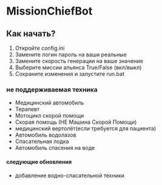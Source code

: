 # MissionChiefBot
## Как начать?
1. Откройте config.ini
2. Замените логин пароль на ваши реальные
3. Замените  скорость генерации на ваше значение
4. Выберите миссии альянса True/False (вкл/выкл)
5. Сохраните изменения и запустите run.bat
### не поддерживаемая техника
- Медицинский автомобиль
- Терапевт
- Мотоцикл скорой помощи
- Скорая помощь (НЕ Машина Скорой Помощи)
- медицинский вертолёт(если требуется для пациента)
- Автомобиль водолазов
- Спасательная лодка
- Автомобиль спасения на воде
#### следующие обновления
- добавление водно-спасательной техники
